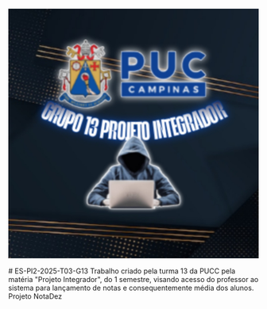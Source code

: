 <p align="center">
  <img src="capa.repo.git.jpg" alt="Capa do Projeto" width="800"/>
</p>
# ES-PI2-2025-T03-G13
Trabalho criado pela turma 13 da PUCC pela matéria "Projeto Integrador", do 1 semestre, visando acesso do professor ao sistema para lançamento de notas e consequentemente média dos alunos. Projeto NotaDez
